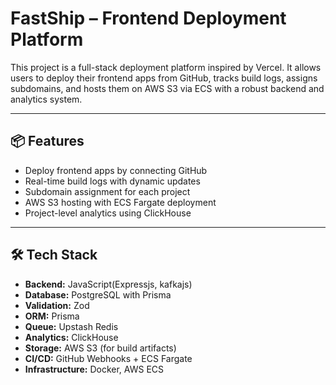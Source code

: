 # FastShip – Frontend Deployment Platform

This project is a full-stack deployment platform inspired by Vercel. It allows users to deploy their frontend apps from GitHub, tracks build logs, assigns subdomains, and hosts them on AWS S3 via ECS with a robust backend and analytics system.

---

## 📦 Features

- Deploy frontend apps by connecting GitHub
- Real-time build logs with dynamic updates
- Subdomain assignment for each project
- AWS S3 hosting with ECS Fargate deployment
- Project-level analytics using ClickHouse

---

## 🛠️ Tech Stack

- **Backend:** JavaScript(Expressjs, kafkajs)
- **Database:** PostgreSQL with Prisma
- **Validation:** Zod
- **ORM:** Prisma
- **Queue:** Upstash Redis
- **Analytics:** ClickHouse
- **Storage:** AWS S3 (for build artifacts)
- **CI/CD:** GitHub Webhooks + ECS Fargate
- **Infrastructure:** Docker, AWS ECS
